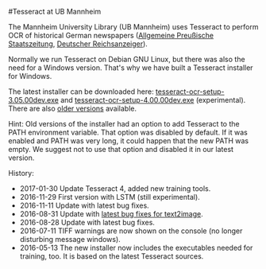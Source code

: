#Tesseract at UB Mannheim

The Mannheim University Library (UB Mannheim) uses Tesseract to perform OCR
of historical German newspapers ([Allgemeine Preußische Staatszeitung](https://de.wikipedia.org/wiki/Allgemeine_Preu%C3%9Fische_Staatszeitung), [Deutscher Reichsanzeiger](https://de.wikipedia.org/wiki/Deutscher_Reichsanzeiger)).

Normally we run Tesseract on Debian GNU Linux, but there was also the need for
a Windows version. That's why we have built a Tesseract installer for Windows.

The latest installer can be downloaded here:
[tesseract-ocr-setup-3.05.00dev.exe](http://digi.bib.uni-mannheim.de/tesseract/tesseract-ocr-setup-3.05.00dev.exe) and [tesseract-ocr-setup-4.00.00dev.exe](http://digi.bib.uni-mannheim.de/tesseract/tesseract-ocr-setup-4.00.00dev.exe) (experimental). There are also [older versions](http://digi.bib.uni-mannheim.de/tesseract/) available.

Hint: Old versions of the installer had an option to add Tesseract to the PATH environment variable. That option was disabled by default. If it was enabled and PATH was very long, it could happen that the new PATH was empty. We suggest not to use that option and disabled it in our latest version.

History:
* 2017-01-30 Update Tesseract 4, added new training tools.
* 2016-11-29 First version with LSTM (still experimental).
* 2016-11-11 Update with latest bug fixes.
* 2016-08-31 Update with [latest bug fixes for text2image](https://github.com/tesseract-ocr/tesseract/issues/396).
* 2016-08-28 Update with latest bug fixes.
* 2016-07-11 TIFF warnings are now shown on the console (no longer disturbing message windows).
* 2016-05-13 The new installer now includes the executables needed for training, too. It is based on the latest Tesseract sources.

